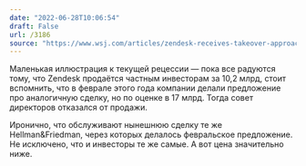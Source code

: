 ```yaml
---
date: "2022-06-28T10:06:54"
draft: False
url: /3186
source: "https://www.wsj.com/articles/zendesk-receives-takeover-approaches-from-private-equity-firms-including-thoma-bravo-11644525454"
---
```


Маленькая иллюстрация к текущей рецессии — пока все радуются тому, что Zendesk продаётся частным инвесторам за 10,2 млрд, стоит вспомнить, что в феврале этого года компании делали предложение про аналогичную сделку, но по оценке в 17 млрд. Тогда совет директоров отказался от продажи.

Иронично, что обслуживают нынешнюю сделку те же Hellman&Friedman, через которых делалось февральское предложение. Не исключено, что и инвесторы те же самые. А вот цена значительно ниже.
